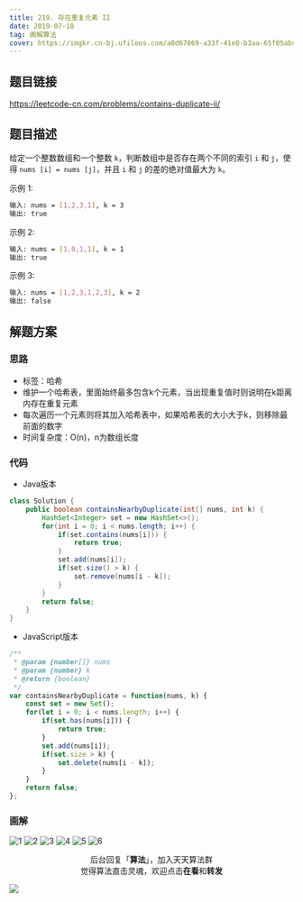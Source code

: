 ```yaml
---
title: 219. 存在重复元素 II
date: 2019-07-10
tag: 画解算法
cover: https://imgkr.cn-bj.ufileos.com/a8d67069-a33f-41e0-b3aa-65f05abc3bc3.png
---
```


## 题目链接

https://leetcode-cn.com/problems/contains-duplicate-ii/

## 题目描述

给定一个整数数组和一个整数 `k`，判断数组中是否存在两个不同的索引 `i` 和 `j`，使得 `nums [i] = nums [j]`，并且 `i` 和 `j` 的差的绝对值最大为 `k`。

示例 1:

```bash
输入: nums = [1,2,3,1], k = 3
输出: true
```

示例 2:

```bash
输入: nums = [1,0,1,1], k = 1
输出: true
```

示例 3:

```bash
输入: nums = [1,2,3,1,2,3], k = 2
输出: false
```

## 解题方案

### 思路

- 标签：哈希
- 维护一个哈希表，里面始终最多包含k个元素，当出现重复值时则说明在k距离内存在重复元素
- 每次遍历一个元素则将其加入哈希表中，如果哈希表的大小大于k，则移除最前面的数字
- 时间复杂度：O(n)，n为数组长度

### 代码

- Java版本

```Java
class Solution {
    public boolean containsNearbyDuplicate(int[] nums, int k) {
        HashSet<Integer> set = new HashSet<>();
        for(int i = 0; i < nums.length; i++) {
            if(set.contains(nums[i])) {
                return true;
            }
            set.add(nums[i]);
            if(set.size() > k) {
                set.remove(nums[i - k]);
            }
        }
        return false;
    }
}
```

- JavaScript版本

```JavaScript
/**
 * @param {number[]} nums
 * @param {number} k
 * @return {boolean}
 */
var containsNearbyDuplicate = function(nums, k) {
    const set = new Set();
    for(let i = 0; i < nums.length; i++) {
        if(set.has(nums[i])) {
            return true;
        }
        set.add(nums[i]);
        if(set.size > k) {
            set.delete(nums[i - k]);
        }
    }
    return false;
};
```


### 画解

![1](https://imgkr.cn-bj.ufileos.com/17f4125d-e07e-4eaf-938e-92ca19719dca.png)
![2](https://imgkr.cn-bj.ufileos.com/cd9cd3f9-6ebd-4b9d-8381-7ef3f9607d8b.png)
![3](https://imgkr.cn-bj.ufileos.com/478b3e59-f82b-41e0-bb28-b0670d787614.png)
![4](https://imgkr.cn-bj.ufileos.com/9518af04-34c2-4962-8365-8da9aa60c7e2.png)
![5](https://imgkr.cn-bj.ufileos.com/0ed42d94-b407-410b-8ba7-06371d19d4cb.png)
![6](https://imgkr.cn-bj.ufileos.com/a8d67069-a33f-41e0-b3aa-65f05abc3bc3.png)

<span style="display:block;text-align:center;">后台回复「<strong>算法</strong>」，加入天天算法群</span>
<span style="display:block;text-align:center;">觉得算法直击灵魂，欢迎点击<strong>在看</strong>和<strong>转发</strong></span>

![](https://imgkr.cn-bj.ufileos.com/f3e6917b-991c-4ef5-a29a-bb5d9af1273a.gif)